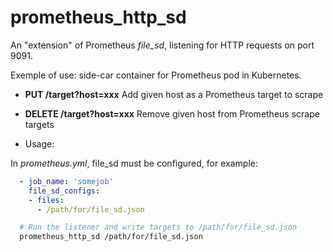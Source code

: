 # prometheus_http_sd

An "extension" of Prometheus _file_sd_, listening for HTTP requests on port 9091.

Exemple of use: side-car container for Prometheus pod in Kubernetes.

* **PUT /target?host=xxx** 
Add given host as a Prometheus target to scrape

* **DELETE /target?host=xxx** 
Remove given host from Prometheus scrape targets

* Usage:

In _prometheus.yml_, file_sd must be configured, for example:

```yml
  - job_name: 'somejob'
    file_sd_configs:
    - files:
      - /path/for/file_sd.json
```

```bash
  # Run the listener and write targets to /path/for/file_sd.json
  prometheus_http_sd /path/for/file_sd.json
```
